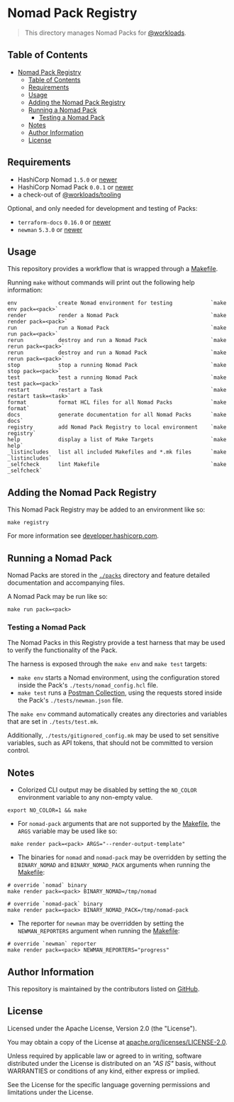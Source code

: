 # Nomad Pack Registry

> This directory manages Nomad Packs for [@workloads](https://github.com/workloads).

## Table of Contents

<!-- TOC -->
* [Nomad Pack Registry](#nomad-pack-registry)
  * [Table of Contents](#table-of-contents)
  * [Requirements](#requirements)
  * [Usage](#usage)
  * [Adding the Nomad Pack Registry](#adding-the-nomad-pack-registry)
  * [Running a Nomad Pack](#running-a-nomad-pack)
    * [Testing a Nomad Pack](#testing-a-nomad-pack)
  * [Notes](#notes)
  * [Author Information](#author-information)
  * [License](#license)
<!-- TOC -->

## Requirements

- HashiCorp Nomad `1.5.0` or [newer](https://developer.hashicorp.com/nomad/downloads)
- HashiCorp Nomad Pack `0.0.1` or [newer](https://releases.hashicorp.com/nomad-pack/)
- a check-out of [@workloads/tooling](https://github.com/workloads/tooling)

Optional, and only needed for development and testing of Packs:

- `terraform-docs` `0.16.0` or [newer](https://terraform-docs.io/user-guide/installation/)
- `newman` `5.3.0` or [newer](https://learning.postman.com/docs/collections/using-newman-cli/installing-running-newman/)

## Usage

This repository provides a workflow that is wrapped through a [Makefile](./Makefile).

Running `make` without commands will print out the following help information:

```text
env             create Nomad environment for testing            `make env pack=<pack>`
render          render a Nomad Pack                             `make render pack=<pack>`
run             run a Nomad Pack                                `make run pack=<pack>`
rerun           destroy and run a Nomad Pack                    `make rerun pack=<pack>`
rerun           destroy and run a Nomad Pack                    `make rerun pack=<pack>`
stop            stop a running Nomad Pack                       `make stop pack=<pack>`
test            test a running Nomad Pack                       `make test pack=<pack>`
restart         restart a Task                                  `make restart task=<task>`
format          format HCL files for all Nomad Packs            `make format`
docs            generate documentation for all Nomad Packs      `make docs`
registry        add Nomad Pack Registry to local environment    `make registry`
help            display a list of Make Targets                  `make help`
_listincludes   list all included Makefiles and *.mk files      `make _listincludes`
_selfcheck      lint Makefile                                   `make _selfcheck`
```

## Adding the Nomad Pack Registry

This Nomad Pack Registry may be added to an environment like so:

```shell
make registry
````

For more information see [developer.hashicorp.com](https://developer.hashicorp.com/nomad/tutorials/nomad-pack/nomad-pack-intro#adding-non-default-pack-registries).

## Running a Nomad Pack

Nomad Packs are stored in the [`./packs`](./packs) directory and feature detailed documentation and accompanying files.

A Nomad Pack may be run like so:

```shell
make run pack=<pack>
````

### Testing a Nomad Pack

The Nomad Packs in this Registry provide a test harness that may be used to verify the functionality of the Pack.

The harness is exposed through the `make env` and `make test` targets:

- `make env` starts a Nomad environment, using the configuration stored inside the Pack's `./tests/nomad_config.hcl` file.
- `make test` runs a [Postman Collection](https://learning.postman.com/docs/collections/collections-overview/), using the requests stored inside the Pack's `./tests/newman.json` file.

The `make env` command automatically creates any directories and variables that are set in `./tests/test.mk`.

Additionally, `./tests/gitignored_config.mk` may be used to set sensitive variables, such as API tokens, that should not be committed to version control.

## Notes

* Colorized CLI output may be disabled by setting the `NO_COLOR` environment variable to any non-empty value.

```shell
export NO_COLOR=1 && make
```

* For `nomad-pack` arguments that are not supported by the [Makefile](./Makefile), the `ARGS` variable may be used like so:

```shell
 make render pack=<pack> ARGS="--render-output-template"
```

* The binaries for `nomad` and `nomad-pack` may be overridden by setting the `BINARY_NOMAD` and `BINARY_NOMAD_PACK` arguments when running the [Makefile](./Makefile):

```shell
# override `nomad` binary
make render pack=<pack> BINARY_NOMAD=/tmp/nomad

# override `nomad-pack` binary
make render pack=<pack> BINARY_NOMAD_PACK=/tmp/nomad-pack
```

* The reporter for `newman` may be overridden by setting the `NEWMAN_REPORTERS` argument when running the [Makefile](./Makefile):

```shell
# override `newman` reporter
make render pack=<pack> NEWMAN_REPORTERS="progress"
```

## Author Information

This repository is maintained by the contributors listed on [GitHub](https://github.com/workloads/nomad-pack-registry/graphs/contributors).

## License

Licensed under the Apache License, Version 2.0 (the "License").

You may obtain a copy of the License at [apache.org/licenses/LICENSE-2.0](http://www.apache.org/licenses/LICENSE-2.0).

Unless required by applicable law or agreed to in writing, software distributed under the License is distributed on an _"AS IS"_ basis, without WARRANTIES or conditions of any kind, either express or implied.

See the License for the specific language governing permissions and limitations under the License.
